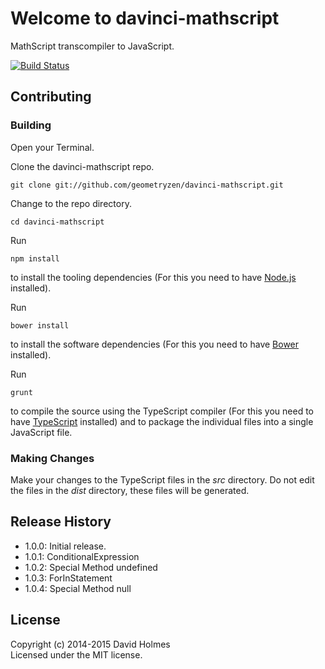 # Welcome to davinci-mathscript

MathScript transcompiler to JavaScript.

[![Build Status](https://travis-ci.org/geometryzen/davinci-mathscript.png)](https://travis-ci.org/geometryzen/davinci-mathscript)

## Contributing

### Building

Open your Terminal.

Clone the davinci-mathscript repo.
```
git clone git://github.com/geometryzen/davinci-mathscript.git
```

Change to the repo directory.
```
cd davinci-mathscript
```

Run
```
npm install
```
to install the tooling dependencies (For this you need to have [Node.js](http://nodejs.org) installed).

Run
```
bower install
```
to install the software dependencies (For this you need to have [Bower](http://bower.io) installed).

Run
```
grunt
```
to compile the source using the TypeScript compiler (For this you need to have [TypeScript](http://www.typescriptlang.org) installed) and to package the individual files into a single JavaScript file.

### Making Changes

Make your changes to the TypeScript files in the _src_ directory. Do not edit the files in the _dist_ directory, these files will be generated.

## Release History
* 1.0.0: Initial release.
* 1.0.1: ConditionalExpression
* 1.0.2: Special Method undefined
* 1.0.3: ForInStatement
* 1.0.4: Special Method null

## License
Copyright (c) 2014-2015 David Holmes  
Licensed under the MIT license.

